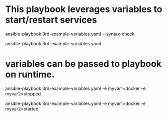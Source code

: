 # This playbook leverages variables to start/restart services

ansible-playbook 3rd-example-variables.yaml --syntax-check


ansible-playbook 3rd-example-variables.yaml

# variables can be passed to playbook on runtime.

ansible-playbook 3rd-example-variables.yaml -e myvar1=docker -e myvar2=stopped



ansible-playbook 3rd-example-variables.yaml -e myvar1=docker -e myvar2=started
